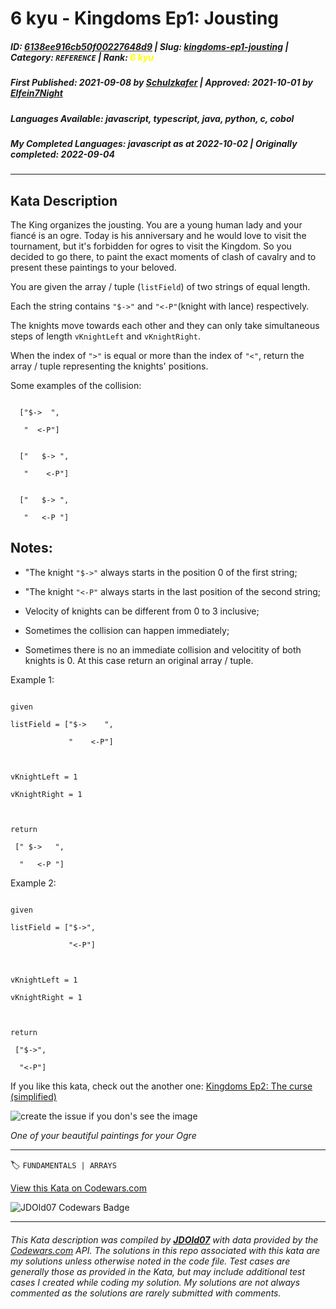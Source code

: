 # 6 kyu - Kingdoms Ep1: Jousting

##### **ID**: [6138ee916cb50f00227648d9](https://www.codewars.com/kata/6138ee916cb50f00227648d9) | **Slug**: [kingdoms-ep1-jousting](https://www.codewars.com/kata/6138ee916cb50f00227648d9) | **Category**: `REFERENCE` | **Rank**: <span style="color:yellow">6 kyu</span>

##### **First Published**: 2021-09-08 ***by*** [Schulzkafer](https://www.codewars.com/users/Schulzkafer) | **Approved**: 2021-10-01 ***by*** [Elfein7Night](https://www.codewars.com/users/Elfein7Night)

##### **Languages Available**: javascript, typescript, java, python, c, cobol

##### **My Completed Languages**: javascript ***as at*** 2022-10-02 | **Originally completed**: 2022-09-04

---

## Kata Description


The King organizes the jousting. You are a young human lady and your fiancé is an ogre. Today is his anniversary and he would love to visit the tournament, but it's forbidden for ogres to visit the Kingdom. So you decided to go there, to paint the exact moments of clash of cavalry and to present these paintings to your beloved.



You are given the array / tuple (`listField`) of two strings of equal length.

Each the string contains `"$->"` and `"<-P"`(knight with lance) respectively.

The knights move towards each other and they can only take simultaneous steps of length `vKnightLeft` and `vKnightRight`.

When the index of `">"` is equal or more than the index of `"<"`, return the array / tuple representing the knights' positions.



Some examples of the collision:

``` 

  ["$->  ",  

   "  <-P"]     

```

 

```

  ["   $-> ",

   "    <-P"]

```

 

```

  ["   $-> ",

   "   <-P "]

```

## Notes:

- "The knight `"$->"` always starts in the position 0 of the first string; 

- "The knight `"<-P"` always starts in the last position of the second string;

- Velocity of knights can be different from 0 to 3 inclusive;

- Sometimes the collision can happen immediately;

- Sometimes there is no an immediate collision and velocitity of both knights is 0. At this case return an original array / tuple.



Example 1:

```

given

listField = ["$->    ",

             "    <-P"]

             

vKnightLeft = 1

vKnightRight = 1  



return

 [" $->   ", 

  "   <-P "]

```



Example 2:

```

given

listField = ["$->",

             "<-P"]

             

vKnightLeft = 1

vKnightRight = 1  



return

 ["$->", 

  "<-P"]

```



If you like this kata, check out the another one: [Kingdoms Ep2: The curse (simplified)](https://www.codewars.com/kata/6159dda246a119001a7de465)



![create the issue if you don's see the image](https://upload.wikimedia.org/wikipedia/commons/d/d0/Paulus_Hector_Mair_Tjost_fig2.jpg)

_One of your beautiful paintings for your Ogre_











---


🏷 `FUNDAMENTALS | ARRAYS`


[View this Kata on Codewars.com](https://www.codewars.com/kata/6138ee916cb50f00227648d9)

![](https://www.codewars.com/users/jdold07/badges/large "JDOld07 Codewars Badge")

---

###### *This Kata description was compiled by [**JDOld07**](https://tpstech.dev) with data provided by the [Codewars.com](https://www.codewars.com) API.  The solutions in this repo associated with this kata are my solutions unless otherwise noted in the code file.  Test cases are generally those as provided in the Kata, but may include additional test cases I created while coding my solution.  My solutions are not always commented as the solutions are rarely submitted with comments.*
